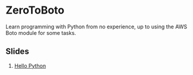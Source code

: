 # ZeroToBoto
Learn programming with Python from no experience, up to using the AWS Boto module for some tasks.

## Slides

1. [Hello Python](https://gitpitch.com/Akaito/ZeroToBoto/master?p=slides/001_HelloPython)

